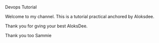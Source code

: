 Devops Tutorial

Welcome to my channel. This is a tutorial practical anchored by Aloksdee.

Thank you for gving your best AloksDee.

Thank you too Sammie


